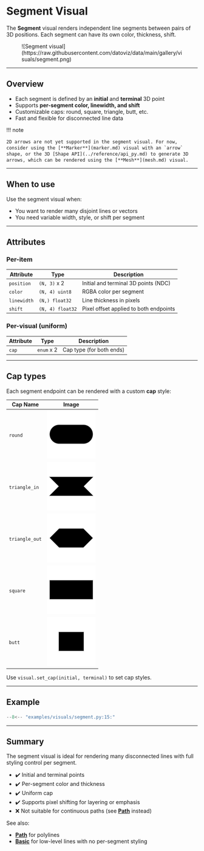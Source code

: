 # Segment Visual

The **Segment** visual renders independent line segments between pairs of 3D positions. Each segment can have its own color, thickness, shift.

<figure markdown="span">
![Segment visual](https://raw.githubusercontent.com/datoviz/data/main/gallery/visuals/segment.png)
</figure>

---

## Overview

- Each segment is defined by an **initial** and **terminal** 3D point
- Supports **per-segment color, linewidth, and shift**
- Customizable caps: round, square, triangle, butt, etc.
- Fast and flexible for disconnected line data

!!! note

    2D arrows are not yet supported in the segment visual. For now, consider using the [**Marker**](marker.md) visual with an `arrow` shape, or the 3D [Shape API](../reference/api_py.md) to generate 3D arrows, which can be rendered using the [**Mesh**](mesh.md) visual.

---

## When to use

Use the segment visual when:

- You want to render many disjoint lines or vectors
- You need variable width, style, or shift per segment

---

## Attributes

### Per-item

| Attribute   | Type             | Description                              |
|-------------|------------------|------------------------------------------|
| `position`  | `(N, 3)` x 2     | Initial and terminal 3D points (NDC)     |
| `color`     | `(N, 4) uint8`   | RGBA color per segment                   |
| `linewidth` | `(N,) float32`   | Line thickness in pixels                 |
| `shift`     | `(N, 4) float32` | Pixel offset applied to both endpoints   |

### Per-visual (uniform)

| Attribute   | Type        | Description                             |
|-------------|-------------|-----------------------------------------|
| `cap`       | `enum` x 2  | Cap type (for both ends)                |

---

## Cap types

Each segment endpoint can be rendered with a custom **cap** style:

| Cap Name       | Image |
|----------------|------|
| `round`        | ![cap_round](https://raw.githubusercontent.com/datoviz/data/main/screenshots/guide/segment_round.png)    |
| `triangle_in`  | ![cap_triangle_in](https://raw.githubusercontent.com/datoviz/data/main/screenshots/guide/segment_triangle_in.png)    |
| `triangle_out` | ![cap_triangle_out](https://raw.githubusercontent.com/datoviz/data/main/screenshots/guide/segment_triangle_out.png)    |
| `square`       | ![cap_square](https://raw.githubusercontent.com/datoviz/data/main/screenshots/guide/segment_square.png)    |
| `butt`         | ![cap_butt](https://raw.githubusercontent.com/datoviz/data/main/screenshots/guide/segment_butt.png)    |

Use `visual.set_cap(initial, terminal)` to set cap styles.

---

## Example

```python
--8<-- "examples/visuals/segment.py:15:"
```

---

## Summary

The segment visual is ideal for rendering many disconnected lines with full styling control per segment.

* ✔️ Initial and terminal points
* ✔️ Per-segment color and thickness
* ✔️ Uniform cap
* ✔️ Supports pixel shifting for layering or emphasis
* ❌ Not suitable for continuous paths (see [**Path**](path.md) instead)

See also:

* [**Path**](path.md) for polylines
* [**Basic**](basic.md) for low-level lines with no per-segment styling
